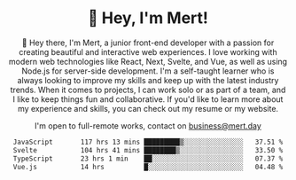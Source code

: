 <div align="center">
  <h1 align="center">👋 Hey, I'm Mert! </h1>
<p>
 🎉 Hey there, I'm Mert, a junior front-end developer with a passion for creating beautiful and interactive web experiences. I love working with modern web technologies like React, Next, Svelte, and Vue, as well as using Node.js for server-side development. I'm a self-taught learner who is always looking to improve my skills and keep up with the latest industry trends. When it comes to projects, I can work solo or as part of a team, and I like to keep things fun and collaborative. If you'd like to learn more about my experience and skills, you can check out my resume or my website.
</p>

  I'm open to full-remote works, contact on [business@mert.day](mailto:business@mert.day) 
  
<!--START_SECTION:waka-->

```txt
JavaScript       117 hrs 13 mins █████████▒░░░░░░░░░░░░░░░   37.51 %
Svelte           104 hrs 41 mins ████████▒░░░░░░░░░░░░░░░░   33.50 %
TypeScript       23 hrs 1 min    ██░░░░░░░░░░░░░░░░░░░░░░░   07.37 %
Vue.js           14 hrs          █░░░░░░░░░░░░░░░░░░░░░░░░   04.48 %
```

<!--END_SECTION:waka-->
